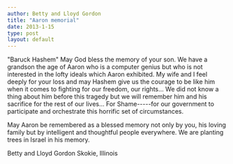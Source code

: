 ```yaml
---
author: Betty and Lloyd Gordon
title: "Aaron memorial"
date: 2013-1-15
type: post
layout: default
---
```

"Baruck Hashem" May God bless the memory of your son. We have a grandson the age of
Aaron who is a computer genius but who is not interested in the lofty ideals which
Aaron exhibited. My wife and I feel deeply for your loss and may Hashem give us the courage to be like him when it comes to fighting for our freedom, our rights… We did not know a thing about him before this tragedy but we will remember him and his sacrifice for the rest of our lives… For Shame-----for our government to participate and orchestrate this horrific set of circumstances.

May Aaron be remembered as a blessed memory not only by you, his loving family but by intelligent and thoughtful people everywhere. We are planting trees in Israel in his memory.

Betty and Lloyd Gordon
Skokie, Illinois